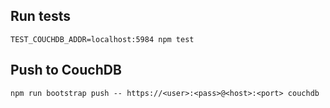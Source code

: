 ## Run tests

```
TEST_COUCHDB_ADDR=localhost:5984 npm test
```

## Push to CouchDB

```
npm run bootstrap push -- https://<user>:<pass>@<host>:<port> couchdb
```


